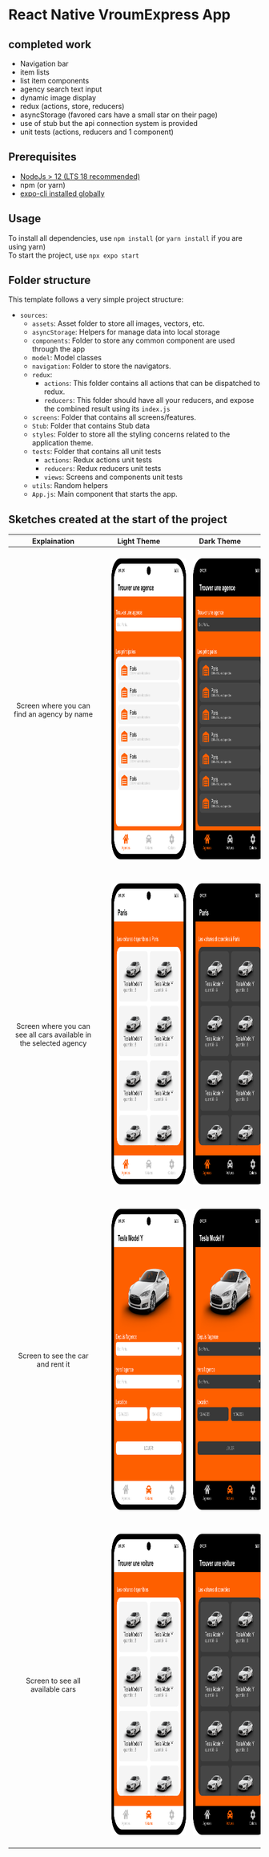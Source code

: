 # React Native VroumExpress App

## completed work

- Navigation bar
- item lists
- list item components
- agency search text input
- dynamic image display
- redux (actions, store, reducers)
- asyncStorage (favored cars have a small star on their page)
- use of stub but the api connection system is provided
- unit tests (actions, reducers and 1 component)

## Prerequisites

- [NodeJs > 12 (LTS 18 recommended)](https://nodejs.org) 
- npm (or yarn)
- [expo-cli installed globally](https://docs.expo.dev/more/expo-cli/)


## Usage

To install all dependencies, use `npm install` (or `yarn install` if you are using yarn)  
To start the project, use `npx expo start`

## Folder structure

This template follows a very simple project structure:

- `sources`:
  - `assets`: Asset folder to store all images, vectors, etc.
  - `asyncStorage`: Helpers for manage data into local storage
  - `components`: Folder to store any common component are used through the app
  - `model`: Model classes
  - `navigation`: Folder to store the navigators.
  - `redux`:
    - `actions`: This folder contains all actions that can be dispatched to redux.
    - `reducers`: This folder should have all your reducers, and expose the combined result using its `index.js`
  - `screens`: Folder that contains all screens/features.
  - `Stub`: Folder that contains Stub data
  - `styles`: Folder to store all the styling concerns related to the application theme.
  - `tests`: Folder that contains all unit tests
    - `actions`: Redux actions unit tests
    - `reducers`: Redux reducers unit tests
    - `views`: Screens and components unit tests
  - `utils`: Random helpers
  - `App.js`: Main component that starts the app.

## Sketches created at the start of the project

Explaination|Light Theme|Dark Theme|
|:---------:|:---------:|:--------:|
Screen where you can find an agency by name|<img src="./Docs/sketch-agences-light.png" style="margin:20px; height:600px; width:450px">|<img src="./Docs/sketch-agences-dark.png" height="600" width="450" style="margin:20px">|
Screen where you can see all cars available in the selected agency|<img src="./Docs/sketch-one-agence-light.png" height="600" style="margin:20px">|<img src="./Docs/sketch-one-agence-dark.png" height="600" style="margin:20px">|
Screen to see the car and rent it|<img src="./Docs/sketch-one-car-light.png" height="600" style="margin:20px">|<img src="./Docs/sketch-one-car-dark.png" height="600" style="margin:20px">|
Screen to see all available cars|<img src="./Docs/sketch-cars-light.png" height="600" style="margin:20px">|<img src="./Docs/sketch-cars-dark.png" height="600" style="margin:20px">|
